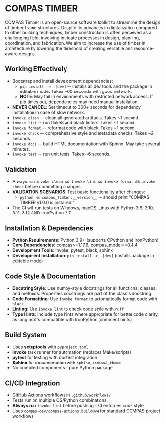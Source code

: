 # COMPAS TIMBER

COMPAS Timber is an open-source software toolkit to streamline the design of timber frame structures. Despite its advances in digitalization compared to other building techniques, timber construction is often perceived as a challenging field, involving intricate processes in design, planning, coordination, and fabrication. We aim to increase the use of timber in architecture by lowering the threshold of creating versatile and resource-aware designs.

## Working Effectively
- Bootstrap and install development dependencies:
  - `pip install -e .[dev]` -- installs all dev tools and the package in editable mode. Takes ~60 seconds with good network.
  - **NOTE**: May fail in environments with restricted network access. If pip times out, dependencies may need manual installation.
- **NEVER CANCEL**: Set timeout to 300+ seconds for dependency installation in case of slow network.
- `invoke clean` -- clean all generated artifacts. Takes ~1 second.
- `invoke lint` -- run flake8 and black linters. Takes ~1 second.
- `invoke format` -- reformat code with black. Takes ~1 second.  
- `invoke check` -- comprehensive style and metadata checks. Takes ~2 seconds.
- `invoke docs` -- build HTML documentation with Sphinx. May take several minutes.
- `invoke test` -- run unit tests. Takes ~6 seconds.

## Validation
- Always run `invoke clean && invoke lint && invoke format && invoke check` before committing changes.
- **VALIDATION SCENARIOS**: Test basic functionality after changes:
  - `python -m compas_timber.__version__` -- should print "COMPAS TIMBER v1.0.0 is installed!"
- The CI will run tests on Windows, macOS, Linux with Python 3.9, 3.10, 3.11, 3.12 AND IronPython 2.7.

## Installation & Dependencies
- **Python Requirements**: Python 3.9+ (supports CPython and IronPython)
- **Core Dependencies**: compas>=1.17.6, compas_model==0.4.4
- **Development Tools**: invoke, pytest, black, sphinx
- **Development Installation**: `pip install -e .[dev]` (installs package in editable mode)

## Code Style & Documentation
- **Docstring Style**: Use numpy-style docstrings for all functions, classes, and methods. Properties docstrings are part of the class's docstring.
- **Code Formatting**: Use `invoke format` to automatically format code with `black`
- **Linting**: Use `invoke lint` to check code style with `ruff`
- **Type Hints**: Include type hints where appropriate for better code clarity, as long as it's compatible with IronPython (comment hints)

## Build System
- Uses **setuptools** with `pyproject.toml`
- **invoke** task runner for automation (replaces Make/scripts)
- **pytest** for testing with doctest integration
- **Sphinx** for documentation with `sphinx_compas2_theme`
- No compiled components - pure Python package

## CI/CD Integration
- GitHub Actions workflows in `.github/workflows/`
- Tests run on multiple OS/Python combinations
- **Always run** `invoke lint` before pushing - CI enforces code style
- Uses `compas-dev/compas-actions.build@v4` for standard COMPAS project workflows
